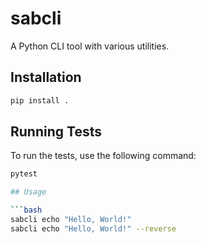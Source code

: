 # sabcli

A Python CLI tool with various utilities.

## Installation

```bash
pip install .
```

## Running Tests

To run the tests, use the following command:

```bash
pytest

## Usage

```bash
sabcli echo "Hello, World!"
sabcli echo "Hello, World!" --reverse
```
